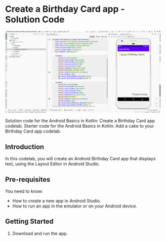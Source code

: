 Create a Birthday Card app - Solution Code
==========================================

![happybirthday](https://raw.githubusercontent.com/cbatuic/HappyBirthday/master/happybirthday.gif)

Solution code for the Android Basics in Kotlin: Create a Birthday Card app codelab.
Starter code for the Android Basics in Kotlin: Add a cake to your Birthday Card app codelab.

Introduction
------------
In this codelab, you will create an Android Birthday Card app that displays text, 
using the Layout Editor in Android Studio.

Pre-requisites
--------------

You need to know:
- How to create a new app in Android Studio. 
- How to run an app in the emulator or on your Android device.


Getting Started
---------------

1. Download and run the app.
